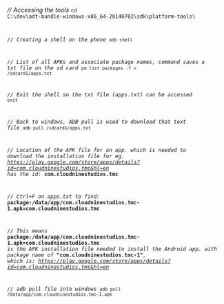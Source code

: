 *// Accessing the tools*
<code>cd C:\dev\adt-bundle-windows-x86_64-20140702\sdk\platform-tools\


*// Creating a shell on the phone*
<code>adb shell</code>


*// List of all APKs and associate package names, command saves a txt file on the sd card*
<code>pm list packages -f > /sdcard1/apps.txt</code>


*// Exit the shell so the txt file (apps.txt) can be accessed*
<code>exit</code>


*// Back to windows, ADB pull is used to download that text file*
<code>adb pull /sdcard1/apps.txt</code>


*// Location of the APK file for an app. which is needed to download the installation file for eg. https://play.google.com/store/apps/details?id=com.cloudninestudios.tmc&hl=en has the id:* __com.cloudninestudios.tmc__ 


*// Ctrl+F on apps.txt to find:* __package:/data/app/com.cloudninestudios.tmc-1.apk=com.cloudninestudios.tmc__


*// This means* __package:/data/app/com.cloudninestudios.tmc-1.apk=com.cloudninestudios.tmc__ *is the APK installation file needed to install the Android app. with package name of* __"com.cloudninestudios.tmc-1"__*, which is:
https://play.google.com/store/apps/details?id=com.cloudninestudios.tmc&hl=en*


*// adb pull file into windows*
<code>adb pull /data/app/com.cloudninestudios.tmc-1.apk</code>
